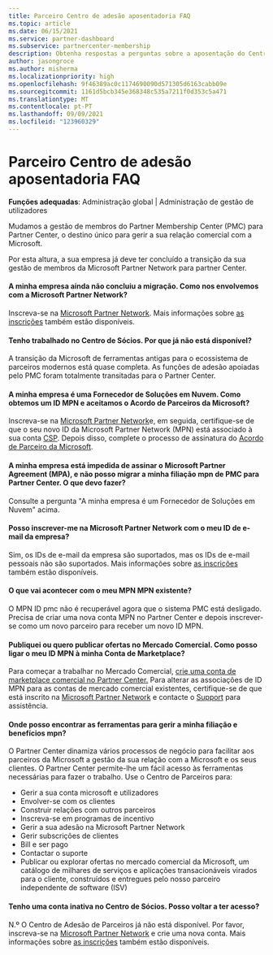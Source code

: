 ```yaml
---
title: Parceiro Centro de adesão aposentadoria FAQ
ms.topic: article
ms.date: 06/15/2021
ms.service: partner-dashboard
ms.subservice: partnercenter-membership
description: Obtenha respostas a perguntas sobre a aposentação do Centro de Adesão de Parceiros (PMC) e a mudança para o Centro de Parceiros.
author: jasongroce
ms.author: misherma
ms.localizationpriority: high
ms.openlocfilehash: 9f46389ac0c1174690090d571305d6163cabb09e
ms.sourcegitcommit: 1161d5bcb345e368348c535a7211f0d353c5a471
ms.translationtype: MT
ms.contentlocale: pt-PT
ms.lasthandoff: 09/09/2021
ms.locfileid: "123960329"
---
```

# <a name="partner-membership-center-retirement-faq"></a>Parceiro Centro de adesão aposentadoria FAQ
**Funções adequadas**: Administração global | Administração de gestão de utilizadores

Mudamos a gestão de membros do Partner Membership Center (PMC) para Partner Center, o destino único para gerir a sua relação comercial com a Microsoft. 

Por esta altura, a sua empresa já deve ter concluído a transição da sua gestão de membros da Microsoft Partner Network para partner Center.

#### <a name="my-company-has-not-completed-migration-how-do-we-engage-with-the-microsoft-partner-network"></a>A minha empresa ainda não concluiu a migração. Como nos envolvemos com a Microsoft Partner Network?
Inscreva-se na [Microsoft Partner Network](https://partner.microsoft.com/dashboard/account/v3/enrollment/introduction/partnership). Mais informações sobre [as inscrições](mpn-create-a-partner-center-account.md) também estão disponíveis. 

#### <a name="i-have-been-working-in-partner-membership-center-why-is-it-no-longer-available"></a>Tenho trabalhado no Centro de Sócios. Por que já não está disponível?
A transição da Microsoft de ferramentas antigas para o ecossistema de parceiros modernos está quase completa. As funções de adesão apoiadas pelo PMC foram totalmente transitadas para o Partner Center.

#### <a name="my-company-is-a-cloud-solution-provider-how-do-we-get-an-mpn-id-and-accept-the-microsoft-partner-agreement"></a>A minha empresa é uma Fornecedor de Soluções em Nuvem. Como obtemos um ID MPN e aceitamos o Acordo de Parceiros da Microsoft?
Inscreva-se na [Microsoft Partner Network](https://partner.microsoft.com/dashboard/account/v3/enrollment/introduction/partnership)e, em seguida, certifique-se de que o seu novo ID da Microsoft Partner Network (MPN) está associado à sua conta [CSP](update-your-partner-profile.md#update-your-mpn-id-associated-with-your-csp-account). Depois disso, complete o processo de assinatura do [Acordo de Parceiro da Microsoft](microsoft-partner-agreement.md).

#### <a name="my-company-is-blocked-from-signing-the-microsoft-partner-agreement-mpa-and-i-am-unable-to-migrate-my-mpn-membership-from-pmc-to-partner-center-what-should-i-do"></a>A minha empresa está impedida de assinar o Microsoft Partner Agreement (MPA), e não posso migrar a minha filiação mpn de PMC para Partner Center. O que devo fazer?
Consulte a pergunta "A minha empresa é um Fornecedor de Soluções em Nuvem" acima.

#### <a name="can-i-enroll-into-microsoft-partner-network-with-my-company-email-id"></a>Posso inscrever-me na Microsoft Partner Network com o meu ID de e-mail da empresa?
Sim, os IDs de e-mail da empresa são suportados, mas os IDs de e-mail pessoais não são suportados. Mais informações sobre [as inscrições](mpn-create-a-partner-center-account.md) também estão disponíveis. 

#### <a name="what-will-happen-to-my-existing-pmc-mpn-id"></a>O que vai acontecer com o meu MPN MPN existente?
O MPN ID pmc não é recuperável agora que o sistema PMC está desligado. Precisa de criar uma nova conta MPN no Partner Center e depois inscrever-se como um novo parceiro para receber um novo ID MPN.

#### <a name="i-have-published-or-want-to-publish-offers-in-the-commercial-marketplace-how-do-i-connect-my-mpn-id-to-my-marketplace-account"></a>Publiquei ou quero publicar ofertas no Mercado Comercial. Como posso ligar o meu ID MPN à minha Conta de Marketplace?
Para começar a trabalhar no Mercado Comercial, [crie uma conta de marketplace comercial no Partner Center.](/azure/marketplace/create-account)
Para alterar as associações de ID MPN para as contas de mercado comercial existentes, certifique-se de que está inscrito na [Microsoft Partner Network](https://partner.microsoft.com/dashboard/account/v3/enrollment/introduction/partnership) e contacte o [Support](https://partner.microsoft.com/support/?stage=2&topicid=e82f5aba-2576-3124-37e5-437532a50626) para assistência.

#### <a name="where-can-i-find-the-tools-to-manage-my-mpn-membership-and-benefits"></a>Onde posso encontrar as ferramentas para gerir a minha filiação e benefícios mpn?
O Partner Center dinamiza vários processos de negócio para facilitar aos parceiros da Microsoft a gestão da sua relação com a Microsoft e os seus clientes. O Partner Center permite-lhe um fácil acesso às ferramentas necessárias para fazer o trabalho. Use o Centro de Parceiros para:
* Gerir a sua conta microsoft e utilizadores
* Envolver-se com os clientes
* Construir relações com outros parceiros
* Inscreva-se em programas de incentivo
* Gerir a sua adesão na Microsoft Partner Network
* Gerir subscrições de clientes
* Bill e ser pago
* Contactar o suporte
* Publicar ou explorar ofertas no mercado comercial da Microsoft, um catálogo de milhares de serviços e aplicações transacionáveis virados para o cliente, construídos e entregues pelo nosso parceiro independente de software (ISV)

#### <a name="i-have-an-inactive-account-in-partner-membership-center-can-i-re-gain-access-to-it"></a>Tenho uma conta inativa no Centro de Sócios. Posso voltar a ter acesso? 
N.º O Centro de Adesão de Parceiros já não está disponível. Por favor, inscreva-se na [Microsoft Partner Network](https://partner.microsoft.com/dashboard/account/v3/enrollment/introduction/partnership) e crie uma nova conta. Mais informações sobre [as inscrições](mpn-create-a-partner-center-account.md) também estão disponíveis.
